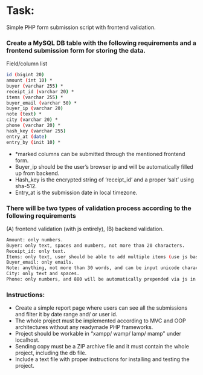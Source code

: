 # Task:
Simple PHP form submission script with frontend validation.

### Create a MySQL DB table with the following requirements and a frontend submission form for storing the data.

Field/column list
```bash
id (bigint 20)
amount (int 10) *
buyer (varchar 255) *
receipt_id (varchar 20) *
items (varchar 255) *
buyer_email (varchar 50) *
buyer_ip (varchar 20)
note (text) *
city (varchar 20) *
phone (varchar 20) *
hash_key (varchar 255)
entry_at (date)
entry_by (init 10) *
```

- *marked columns can be submitted through the mentioned frontend form.
- Buyer_ip should be the user’s browser ip and will be automatically filled up from backend.
- Hash_key is the encrypted string of ‘receipt_id’ and a proper ‘salt’ using sha-512.
- Entry_at is the submission date in local timezone.

### There will be two types of validation process according to the following requirements

(A) frontend validation (with js entirely),
(B) backend validation.

```bash
Amount: only numbers.
Buyer: only text, spaces and numbers, not more than 20 characters.
Receipt_id: only text.
Items: only text, user should be able to add multiple items (use js based interface).
Buyer_email: only emails.
Note: anything, not more than 30 words, and can be input unicode characters too.
City: only text and spaces.
Phone: only numbers, and 880 will be automatically prepended via js in an appropriate manner.
```
### Instructions:
- Create a simple report page where users can see all the submissions and filter it by date range and/ or user id.
- The whole project must be implemented according to MVC and OOP architectures without any readymade PHP frameworks.
- Project should be workable in “xampp/ wamp/ lamp/ mamp” under localhost.
- Sending copy must be a ZIP archive file and it must contain the whole project, including the db file.
- Include a text file with proper instructions for installing and testing the project.




